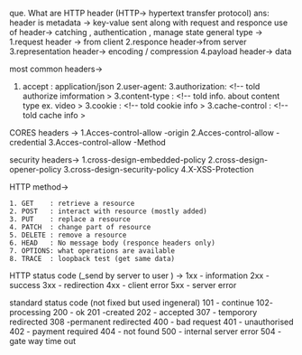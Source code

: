 que. What are HTTP header  (HTTP-> hypertext transfer protocol)
ans: header is metadata -> key-value sent along with request and responce
use of header-> catching , authentication , manage state
general type -> 1.request header -> from client
                2.responce header->from server
                3.representation header-> encoding / compression
                4.payload header-> data
    
most common headers->
   1. accept : application/json  <!-- tell that which type of data will accept by server-->
   2.user-agent: <!--told which application send request  -->
   3.authorization: <!-- told authorize imformation >
   3.content-type : <!-- told info. about content type ex. video >
   3.cookie : <!-- told cookie info >
   3.cache-control : <!-- told cache info >

CORES headers ->
   1.Acces-control-allow -origin
   2.Acces-control-allow -credential
   3.Acces-control-allow -Method

security headers->
   1.cross-design-embedded-policy
   2.cross-design-opener-policy
   3.cross-design-security-policy
   4.X-XSS-Protection

HTTP method->

    1. GET    : retrieve a resource
    2. POST   : interact with resource (mostly added)
    3. PUT    : replace a resource
    4. PATCH  : change part of resource
    5. DELETE : remove a resource
    6. HEAD   : No message body (responce headers only)
    7. OPTIONS: what operations are available
    8. TRACE  : loopback test (get same data)
   
HTTP status code (_send by server to user  ) ->
  1xx - information
  2xx - success
  3xx - redirection
  4xx - client error
  5xx - server error

standard status code (not fixed but used ingeneral)
101 - continue
102- processing
200 - ok
201 -created
202 - accepted
307 - temporory redirected
308 -permanent redirected
400 - bad request
401 - unauthorised
402 - payment required
404 - not found
500 - internal server error
504 - gate way time out